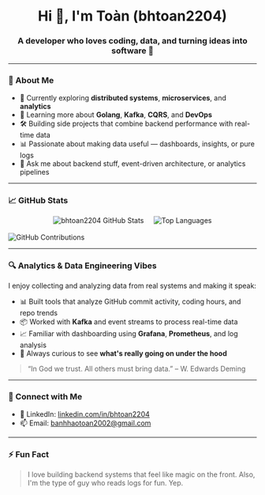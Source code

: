 <h1 align="center">Hi 👋, I'm Toàn (bhtoan2204)</h1>
<h3 align="center">A developer who loves coding, data, and turning ideas into software 🚀</h3>

---

### 🧠 About Me

- 🔭 Currently exploring **distributed systems**, **microservices**, and **analytics**
- 🌱 Learning more about **Golang**, **Kafka**, **CQRS**, and **DevOps**
- 🛠️ Building side projects that combine backend performance with real-time data
- 📊 Passionate about making data useful — dashboards, insights, or pure logs
- 💬 Ask me about backend stuff, event-driven architecture, or analytics pipelines

---

### 📈 GitHub Stats

<p align="center">
  <div style="display: flex; justify-content: center; gap: 20px;">
    <img src="https://github-readme-stats.vercel.app/api?username=bhtoan2204&show_icons=true&theme=tokyonight" alt="bhtoan2204 GitHub Stats" />
    <img src="https://github-readme-stats.vercel.app/api/top-langs/?username=bhtoan2204&layout=compact&theme=tokyonight" alt="Top Languages" />
  </div>
  <br />
  <img src="https://ghchart.rshah.org/bhtoan2204" alt="GitHub Contributions" />
</p>


---

### 🔍 Analytics & Data Engineering Vibes

I enjoy collecting and analyzing data from real systems and making it speak:

- 📊 Built tools that analyze GitHub commit activity, coding hours, and repo trends  
- 📦 Worked with **Kafka** and event streams to process real-time data  
- 📈 Familiar with dashboarding using **Grafana**, **Prometheus**, and log analysis  
- 🧪 Always curious to see **what's really going on under the hood**

> “In God we trust. All others must bring data.” – W. Edwards Deming

---

### 🔗 Connect with Me

- 💬 LinkedIn: [linkedin.com/in/bhtoan2204](https://www.linkedin.com/in/bhtoan2204)
- 📫 Email: [banhhaotoan2002@gmail.com](mailto:banhhaotoan2002@gmail.com)

---

### ⚡ Fun Fact

> I love building backend systems that feel like magic on the front. Also, I'm the type of guy who reads logs for fun. Yep.

